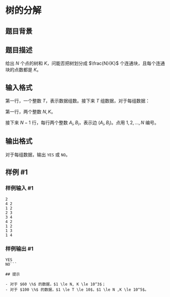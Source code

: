 # 树的分解

## 题目背景



## 题目描述

给出 $N$ 个点的树和 $K$，问能否把树划分成 $\frac{N}{K}$ 个连通块，且每个连通块的点数都是 $K$。

## 输入格式

第一行，一个整数 $T$，表示数据组数。接下来 $T$ 组数据，对于每组数据：

第一行，两个整数 $N, K$。

接下来 $N - 1$ 行，每行两个整数 $A_i, B_i$，表示边 $(A_i, B_i)$。点用 $1, 2, \ldots, N$ 编号。

## 输出格式

对于每组数据，输出 `YES` 或 `NO`。

## 样例 #1

### 样例输入 #1
```
2
4 2
1 2
2 3
3 4
4 2
1 2
1 3
1 4
```

### 样例输出 #1

```
YES
NO```

## 提示

- 对于 $60 \%$ 的数据，$1 \le N, K \le 10^3$；
- 对于 $100 \%$ 的数据，$1 \le T \le 10$，$1 \le N ,K \le 10^5$。
